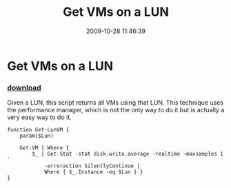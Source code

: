 ﻿---
pid:            1426
parent:         0
children:       
poster:         Carter Shanklin
title:          Get VMs on a LUN
date:           2009-10-28 11:46:39
description:    Given a LUN, this script returns all VMs using that LUN. This technique uses the performance manager, which is not the only way to do it but is actually a very easy way to do it.
format:         posh
---

# Get VMs on a LUN

### [download](1426.ps1)  

Given a LUN, this script returns all VMs using that LUN. This technique uses the performance manager, which is not the only way to do it but is actually a very easy way to do it.

```posh
function Get-LunVM {
	param($Lun)

	Get-VM | Where {
		$_ | Get-Stat -stat disk.write.average -realtime -maxsamples 1 `
		    -erroraction SilentlyContinue |
			Where { $_.Instance -eq $Lun } }
}

```
